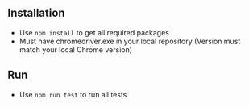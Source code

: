## Installation
* Use `npm install` to get all required packages
* Must have chromedriver.exe in your local repository (Version must match your local Chrome version)

## Run

* Use `npm run test` to run all tests
